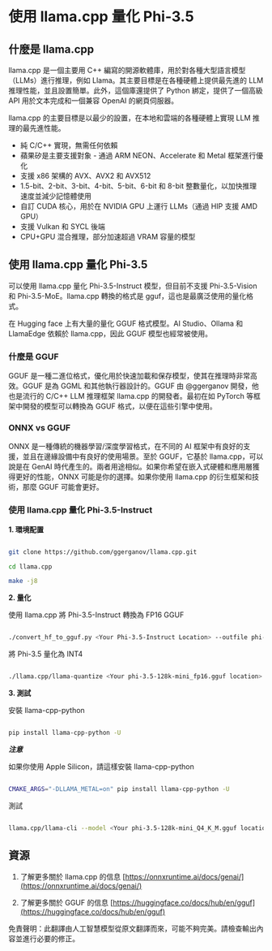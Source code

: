 # **使用 llama.cpp 量化 Phi-3.5**

## **什麼是 llama.cpp**

llama.cpp 是一個主要用 C++ 編寫的開源軟體庫，用於對各種大型語言模型（LLMs）進行推理，例如 Llama。其主要目標是在各種硬體上提供最先進的 LLM 推理性能，並且設置簡單。此外，這個庫還提供了 Python 綁定，提供了一個高級 API 用於文本完成和一個兼容 OpenAI 的網頁伺服器。

llama.cpp 的主要目標是以最少的設置，在本地和雲端的各種硬體上實現 LLM 推理的最先進性能。

- 純 C/C++ 實現，無需任何依賴
- 蘋果矽是主要支援對象 - 通過 ARM NEON、Accelerate 和 Metal 框架進行優化
- 支援 x86 架構的 AVX、AVX2 和 AVX512
- 1.5-bit、2-bit、3-bit、4-bit、5-bit、6-bit 和 8-bit 整數量化，以加快推理速度並減少記憶體使用
- 自訂 CUDA 核心，用於在 NVIDIA GPU 上運行 LLMs（通過 HIP 支援 AMD GPU）
- 支援 Vulkan 和 SYCL 後端
- CPU+GPU 混合推理，部分加速超過 VRAM 容量的模型

## **使用 llama.cpp 量化 Phi-3.5**

可以使用 llama.cpp 量化 Phi-3.5-Instruct 模型，但目前不支援 Phi-3.5-Vision 和 Phi-3.5-MoE。llama.cpp 轉換的格式是 gguf，這也是最廣泛使用的量化格式。

在 Hugging face 上有大量的量化 GGUF 格式模型。AI Studio、Ollama 和 LlamaEdge 依賴於 llama.cpp，因此 GGUF 模型也經常被使用。

### **什麼是 GGUF**

GGUF 是一種二進位格式，優化用於快速加載和保存模型，使其在推理時非常高效。GGUF 是為 GGML 和其他執行器設計的。GGUF 由 @ggerganov 開發，他也是流行的 C/C++ LLM 推理框架 llama.cpp 的開發者。最初在如 PyTorch 等框架中開發的模型可以轉換為 GGUF 格式，以便在這些引擎中使用。

### **ONNX vs GGUF**

ONNX 是一種傳統的機器學習/深度學習格式，在不同的 AI 框架中有良好的支援，並且在邊緣設備中有良好的使用場景。至於 GGUF，它基於 llama.cpp，可以說是在 GenAI 時代產生的。兩者用途相似。如果你希望在嵌入式硬體和應用層獲得更好的性能，ONNX 可能是你的選擇。如果你使用 llama.cpp 的衍生框架和技術，那麼 GGUF 可能會更好。

### **使用 llama.cpp 量化 Phi-3.5-Instruct**

**1. 環境配置**

```bash

git clone https://github.com/ggerganov/llama.cpp.git

cd llama.cpp

make -j8

```

**2. 量化**

使用 llama.cpp 將 Phi-3.5-Instruct 轉換為 FP16 GGUF

```bash

./convert_hf_to_gguf.py <Your Phi-3.5-Instruct Location> --outfile phi-3.5-128k-mini_fp16.gguf

```

將 Phi-3.5 量化為 INT4

```bash

./llama.cpp/llama-quantize <Your phi-3.5-128k-mini_fp16.gguf location> ./gguf/phi-3.5-128k-mini_Q4_K_M.gguf Q4_K_M

```

**3. 測試**

安裝 llama-cpp-python

```bash

pip install llama-cpp-python -U

```

***注意***

如果你使用 Apple Silicon，請這樣安裝 llama-cpp-python

```bash

CMAKE_ARGS="-DLLAMA_METAL=on" pip install llama-cpp-python -U

```

測試

```bash

llama.cpp/llama-cli --model <Your phi-3.5-128k-mini_Q4_K_M.gguf location> --prompt "<|user|>\nCan you introduce .NET<|end|>\n<|assistant|>\n"  --gpu-layers 10

```

## **資源**

1. 了解更多關於 llama.cpp 的信息 [https://onnxruntime.ai/docs/genai/](https://onnxruntime.ai/docs/genai/)

2. 了解更多關於 GGUF 的信息 [https://huggingface.co/docs/hub/en/gguf](https://huggingface.co/docs/hub/en/gguf)

免責聲明：此翻譯由人工智慧模型從原文翻譯而來，可能不夠完美。請檢查輸出內容並進行必要的修正。